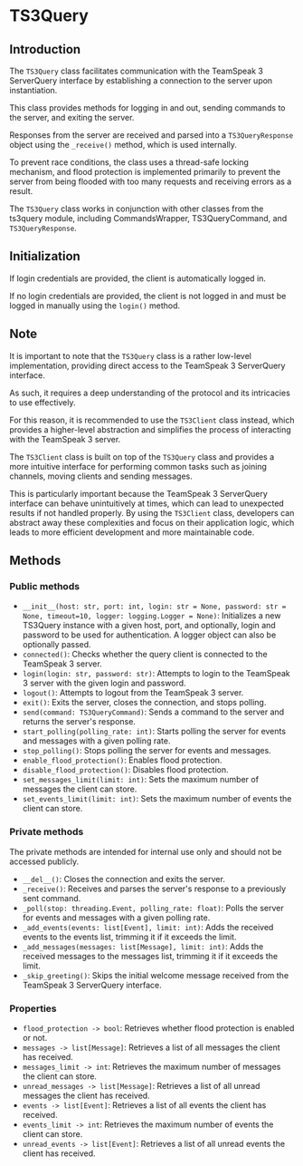# TS3Query

## Introduction

The `TS3Query` class facilitates communication with the TeamSpeak 3 ServerQuery interface by establishing a
connection to the server upon instantiation.

This class provides methods for logging in and out, sending commands to the server, and exiting the server.

Responses from the server are received and parsed into a `TS3QueryResponse` object using the `_receive()` method,
which is used internally.

To prevent race conditions, the class uses a thread-safe locking mechanism, and flood protection is implemented
primarily to prevent the server from being flooded with too many requests and receiving errors as a result.

The `TS3Query` class works in conjunction with other classes from the ts3query module, including CommandsWrapper,
TS3QueryCommand, and `TS3QueryResponse`.

## Initialization

If login credentials are provided, the client is automatically logged in.

If no login credentials are provided, the client is not logged in and must be logged in manually using the `login()`
method.

## Note

It is important to note that the `TS3Query` class is a rather low-level implementation,
providing direct access to the TeamSpeak 3 ServerQuery interface.

As such, it requires a deep understanding of the protocol and its intricacies to use effectively.

For this reason, it is recommended to use the `TS3Client` class instead, which provides a higher-level abstraction
and simplifies the process of interacting with the TeamSpeak 3 server.

The `TS3Client` class is built on top of the `TS3Query` class and provides a more intuitive interface
for performing common tasks such as joining channels, moving clients and sending messages.

This is particularly important because the TeamSpeak 3 ServerQuery interface can behave unintuitively at times,
which can lead to unexpected results if not handled properly. By using the `TS3Client` class,
developers can abstract away these complexities and focus on their application logic,
which leads to more efficient development and more maintainable code.

## Methods

### Public methods

- `__init__(host: str, port: int, login: str = None, password: str = None, timeout=10, logger: logging.Logger = None)`:
Initializes a new TS3Query instance with a given host, port, and optionally, login and password to be used for
authentication. A logger object can also be optionally passed.
- `connected()`: Checks whether the query client is connected to the TeamSpeak 3 server.
- `login(login: str, password: str)`: Attempts to login to the TeamSpeak 3 server with the given login and password.
- `logout()`: Attempts to logout from the TeamSpeak 3 server.
- `exit()`: Exits the server, closes the connection, and stops polling.
- `send(command: TS3QueryCommand)`: Sends a command to the server and returns the server's response.
- `start_polling(polling_rate: int)`: Starts polling the server for events and messages with a given polling rate.
- `stop_polling()`: Stops polling the server for events and messages.
- `enable_flood_protection()`: Enables flood protection.
- `disable_flood_protection()`: Disables flood protection.
- `set_messages_limit(limit: int)`: Sets the maximum number of messages the client can store.
- `set_events_limit(limit: int)`: Sets the maximum number of events the client can store.

### Private methods

The private methods are intended for internal use only and should not be accessed publicly.

- `__del__()`: Closes the connection and exits the server.
- `_receive()`: Receives and parses the server's response to a previously sent command.
- `_poll(stop: threading.Event, polling_rate: float)`: Polls the server for events and messages with a given
polling rate.
- `_add_events(events: list[Event], limit: int)`: Adds the received events to the events list,
trimming it if it exceeds the limit.
- `_add_messages(messages: list[Message], limit: int)`: Adds the received messages to the messages list,
trimming it if it exceeds the limit.
- `_skip_greeting()`: Skips the initial welcome message received from the TeamSpeak 3 ServerQuery interface.

### Properties

- `flood_protection -> bool`: Retrieves whether flood protection is enabled or not.
- `messages -> list[Message]`: Retrieves a list of all messages the client has received.
- `messages_limit -> int`: Retrieves the maximum number of messages the client can store.
- `unread_messages -> list[Message]`: Retrieves a list of all unread messages the client has received.
- `events -> list[Event]`: Retrieves a list of all events the client has received.
- `events_limit -> int`: Retrieves the maximum number of events the client can store.
- `unread_events -> list[Event]`: Retrieves a list of all unread events the client has received.

